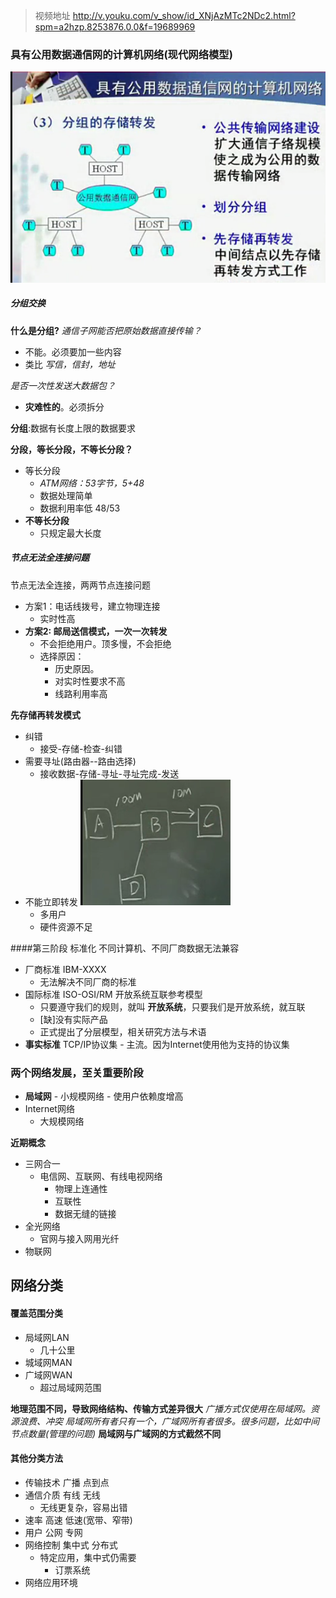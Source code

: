 >视频地址
http://v.youku.com/v_show/id_XNjAzMTc2NDc2.html?spm=a2hzp.8253876.0.0&f=19689969

### 具有公用数据通信网的计算机网络(**现代网络模型**)
![](assets/markdown-img-paste-20170802230249616.png)

##### 分组交换
**什么是分组?**
*通信子网能否把原始数据直接传输？*
  - 不能。必须要加一些内容
  - 类比 *写信，信封，地址*

*是否一次性发送大数据包？*
  - **灾难性的**。必须拆分

**分组**:数据有长度上限的数据要求

**分段，等长分段，不等长分段？**
  - 等长分段
    - *ATM网络：53字节，5+48*
    - 数据处理简单
    - 数据利用率低 48/53
  - **不等长分段**
    - 只规定最大长度

##### 节点无法全连接问题
节点无法全连接，两两节点连接问题
  - 方案1：电话线拨号，建立物理连接
    - 实时性高
  - **方案2: 邮局送信模式，一次一次转发**
    - 不会拒绝用户。顶多慢，不会拒绝
    - 选择原因：
      - 历史原因。
      - 对实时性要求不高
      - 线路利用率高

**先存储再转发模式**
  - 纠错
    - 接受-存储-检查-纠错
  - 需要寻址(路由器--路由选择)
    - 接收数据-存储-寻址-寻址完成-发送
  - 不能立即转发
  ![](assets/markdown-img-paste-20170803003243411.png)
    - 多用户
    - 硬件资源不足


####第三阶段 标准化
不同计算机、不同厂商数据无法兼容

  - 厂商标准 IBM-XXXX
    - 无法解决不同厂商的标准
  - 国际标准 ISO-OSI/RM 开放系统互联参考模型
    - 只要遵守我们的规则，就叫 **开放系统**，只要我们是开放系统，就互联
    - [缺]没有实际产品
    - 正式提出了分层模型，相关研究方法与术语
  -  **事实标准** TCP/IP协议集
    - 主流。因为Internet使用他为支持的协议集


### 两个网络发展，至关重要阶段
  -  **局域网**
    - 小规模网络
    - 使用户依赖度增高
  - Internet网络
    - 大规模网络

   **近期概念**

  - 三网合一
    - 电信网、互联网、有线电视网络
      - 物理上连通性
      - 互联性
      - 数据无缝的链接
  - 全光网络
    - 官网与接入网用光纤
  - 物联网

## 网络分类
#### 覆盖范围分类
  - 局域网LAN
    - 几十公里
  - 城域网MAN
  - 广域网WAN
    - 超过局域网范围

**地理范围不同，导致网络结构、传输方式差异很大**
*广播方式仅使用在局域网。资源浪费、冲突*
*局域网所有者只有一个，广域网所有者很多。很多问题，比如中间节点数量(管理的问题)*
**局域网与广域网的方式截然不同**

#### 其他分类方法
  - 传输技术 广播 点到点
  - 通信介质 有线 无线
    - 无线更复杂，容易出错
  - 速率 高速 低速(宽带、窄带)
  - 用户 公网 专网
  - 网络控制 集中式 分布式
    - 特定应用，集中式仍需要
      - 订票系统
  - 网络应用环境
